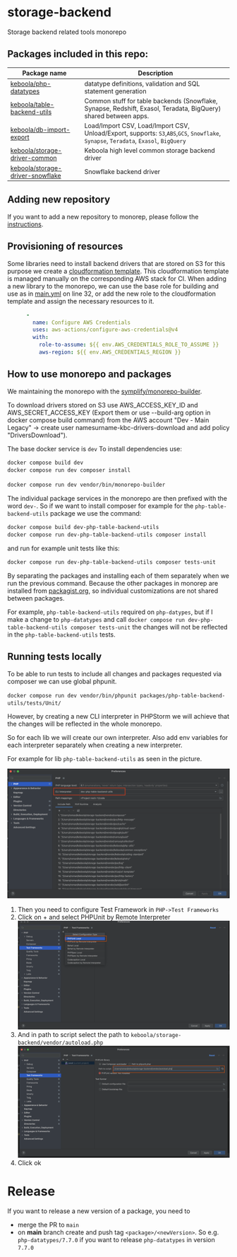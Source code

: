 # storage-backend
Storage backend related tools monorepo

## Packages included in this repo:

| Package name                                                                              | Description                                                                                                                           |
|-------------------------------------------------------------------------------------------|---------------------------------------------------------------------------------------------------------------------------------------|
| [keboola/php-datatypes](https://github.com/keboola/php-datatypes)                         | datatype definitions, validation and SQL statement generation                                                                         |
| [keboola/table-backend-utils](https://github.com/keboola/php-table-backend-utils)     | Common stuff for table backends (Snowflake, Synapse, Redshift, Exasol, Teradata, BigQuery) shared between apps.                       |
| [keboola/db-import-export](https://github.com/keboola/php-db-import-export)           | Load/Import CSV, Load/Import CSV, Unload/Export, supports: `S3`,`ABS`,`GCS`, `Snowflake`, `Synapse`, `Teradata`, `Exasol`, `BigQuery` |
| [keboola/storage-driver-common](https://github.com/keboola/php-storage-driver-common) | Keboola high level common storage backend driver                                                                                      |
| [keboola/storage-driver-snowflake](https://github.com/keboola/php-storage-driver-snowflake) | Snowflake backend driver |


## Adding new repository
If you want to add a new repository to monorep, please follow the [instructions](adopt-new-repository.md).

## Provisioning of resources
Some libraries need to install backend drivers that are stored on S3 for this purpose we create a [cloudformation template](provisioning/AWS/aws-resources.yaml).
This cloudformation template is managed manually on the corresponding AWS stack for CI. When adding a new library to the monorepo, we can use the base role for building and use
as in [main.yml](.github/workflows/main.yml) on line 32, or add the new role to the cloudformation template and assign the necessary resources to it.
```yaml
      -
        name: Configure AWS Credentials
        uses: aws-actions/configure-aws-credentials@v4
        with:
          role-to-assume: ${{ env.AWS_CREDENTIALS_ROLE_TO_ASSUME }}
          aws-region: ${{ env.AWS_CREDENTIALS_REGION }}
```

## How to use monorepo and packages
We maintaining the monorepo with the [symplify/monorepo-builder](https://github.com/symplify/monorepo-builder).

To download drivers stored on S3 use AWS_ACCESS_KEY_ID and AWS_SECRET_ACCESS_KEY (Export them or use --build-arg option in docker compose build command) from the AWS account "Dev - Main Legacy" -> create user namesurname-kbc-drivers-download and add policy "DriversDownload"). 


The base docker service is `dev`
To install dependencies use: 

```bash
docker compose build dev
docker compose run dev composer install

docker compose run dev vendor/bin/monorepo-builder
```

The individual package services in the monorepo are then prefixed with the word `dev-`.
So if we want to install composer for example for the `php-table-backend-utils` package we use the command:

```bash
docker compose build dev-php-table-backend-utils
docker compose run dev-php-table-backend-utils composer install
```

and run for example unit tests like this:

```bash
docker compose run dev-php-table-backend-utils composer tests-unit
```

By separating the packages and installing each of them separately when we run the previous command.
Because the other packages in monorep are installed from [packagist.org](https://packagist.org/),
so individual customizations are not shared between packages.

For example, `php-table-backend-utils` required on `php-datypes`, but if I make a change to `php-datatypes` and 
call `docker compose run dev-php-table-backend-utils composer tests-unit` the changes will not be reflected in the `php-table-backend-utils` tests.


## Running tests locally

To be able to run tests to include all changes and packages requested via composer we can use global phpunit.

`docker compose run dev vendor/bin/phpunit packages/php-table-backend-utils/tests/Unit/`

However, by creating a new CLI interpreter in PHPStorm we will achieve that the changes will be reflected in the whole monorepo.

So for each lib we will create our own interpreter. Also add env variables for each interpreter separately when creating a new interpreter.

For example for lib `php-table-backend-utils` as seen in the picture.

![Cli interpreter in phpstorm](cli-interpreter-table-utils.png?raw=true "Cli interpreter in phpstorm")

1. Then you need to configure Test Framework in `PHP->Test Frameworks`
2. Click on + and select PHPUnit by Remote Interpreter ![PHPUnit by Remote Interpreter](add-phpunit-local.png?raw=true "PHPUnit by Remote Interpreter")
3. And in path to script select the path to `keboola/storage-backend/vendor/autoload.php` ![Path to autoload](path-to-autload.png?raw=true "Path to autoload")
4. Click ok

# Release

If you want to release a new version of a package, you need to
- merge the PR to `main`
- on **main** branch create and push tag `<package>/<newVersion>`. So e.g. `php-datatypes/7.7.0` if you want to release `php-datatypes` in version `7.7.0`
